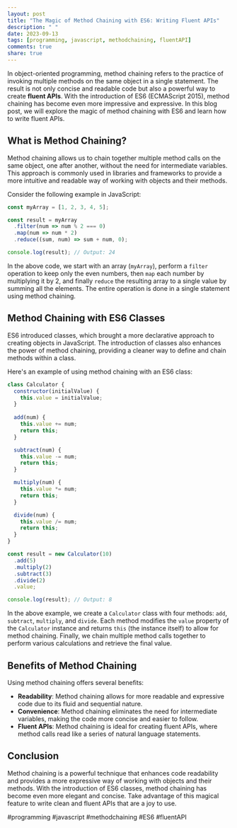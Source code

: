 ```yaml
---
layout: post
title: "The Magic of Method Chaining with ES6: Writing Fluent APIs"
description: " "
date: 2023-09-13
tags: [programming, javascript, methodchaining, fluentAPI]
comments: true
share: true
---
```


In object-oriented programming, method chaining refers to the practice of invoking multiple methods on the same object in a single statement. The result is not only concise and readable code but also a powerful way to create **fluent APIs**. With the introduction of ES6 (ECMAScript 2015), method chaining has become even more impressive and expressive. In this blog post, we will explore the magic of method chaining with ES6 and learn how to write fluent APIs.

## What is Method Chaining?
Method chaining allows us to chain together multiple method calls on the same object, one after another, without the need for intermediate variables. This approach is commonly used in libraries and frameworks to provide a more intuitive and readable way of working with objects and their methods.

Consider the following example in JavaScript:

```javascript
const myArray = [1, 2, 3, 4, 5];

const result = myArray
  .filter(num => num % 2 === 0)
  .map(num => num * 2)
  .reduce((sum, num) => sum + num, 0);

console.log(result); // Output: 24
```

In the above code, we start with an array (`myArray`), perform a `filter` operation to keep only the even numbers, then `map` each number by multiplying it by 2, and finally `reduce` the resulting array to a single value by summing all the elements. The entire operation is done in a single statement using method chaining.

## Method Chaining with ES6 Classes
ES6 introduced classes, which brought a more declarative approach to creating objects in JavaScript. The introduction of classes also enhances the power of method chaining, providing a cleaner way to define and chain methods within a class.

Here's an example of using method chaining with an ES6 class:

```javascript
class Calculator {
  constructor(initialValue) {
    this.value = initialValue;
  }
  
  add(num) {
    this.value += num;
    return this;
  }

  subtract(num) {
    this.value -= num;
    return this;
  }

  multiply(num) {
    this.value *= num;
    return this;
  }

  divide(num) {
    this.value /= num;
    return this;
  }
}

const result = new Calculator(10)
  .add(5)
  .multiply(2)
  .subtract(3)
  .divide(2)
  .value;

console.log(result); // Output: 8
```

In the above example, we create a `Calculator` class with four methods: `add`, `subtract`, `multiply`, and `divide`. Each method modifies the `value` property of the `Calculator` instance and returns `this` (the instance itself) to allow for method chaining. Finally, we chain multiple method calls together to perform various calculations and retrieve the final value.

## Benefits of Method Chaining
Using method chaining offers several benefits:

- **Readability**: Method chaining allows for more readable and expressive code due to its fluid and sequential nature.
- **Convenience**: Method chaining eliminates the need for intermediate variables, making the code more concise and easier to follow.
- **Fluent APIs**: Method chaining is ideal for creating fluent APIs, where method calls read like a series of natural language statements.

## Conclusion
Method chaining is a powerful technique that enhances code readability and provides a more expressive way of working with objects and their methods. With the introduction of ES6 classes, method chaining has become even more elegant and concise. Take advantage of this magical feature to write clean and fluent APIs that are a joy to use.

#programming #javascript #methodchaining #ES6 #fluentAPI